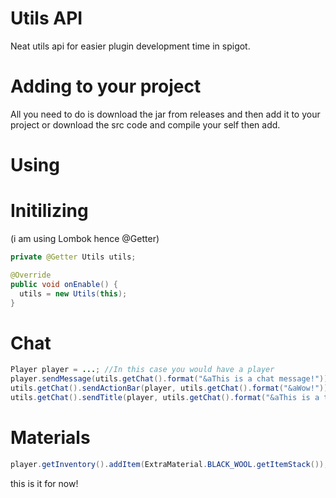 # Utils API
Neat utils api for easier plugin development time in spigot.

# Adding to your project
All you need to do is download the jar from releases and then add it to your project or download the src code and compile your self then add.

# Using

# Initilizing
(i am using Lombok hence @Getter)
```java
private @Getter Utils utils;

@Override
public void onEnable() {
  utils = new Utils(this);    
}
```

# Chat
```java
Player player = ...; //In this case you would have a player
player.sendMessage(utils.getChat().format("&aThis is a chat message!"));
utils.getChat().sendActionBar(player, utils.getChat().format("&aWow!"));
utils.getChat().sendTitle(player, utils.getChat().format("&aThis is a title!"), utils.getChat().format("&aThis is a subtitle!"));
```

# Materials
```java
player.getInventory().addItem(ExtraMaterial.BLACK_WOOL.getItemStack());
```

this is it for now!
